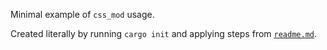 Minimal example of `css_mod` usage.

Created literally by running `cargo init` and applying steps from [`readme.md`](../../readme.md).